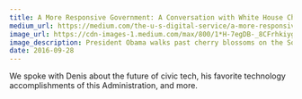 ```yaml
---
title: A More Responsive Government: A Conversation with White House Chief of Staff Denis McDonough
medium_url: https://medium.com/the-u-s-digital-service/a-more-responsive-government-a-conversation-with-white-house-chief-of-staff-denis-mcdonough-d4b755e9754
image_url: https://cdn-images-1.medium.com/max/800/1*H-7egDB-_8CFrhkiyg4SuQ.jpeg
image_description: President Obama walks past cherry blossoms on the South Lawn with White House Chief of Staff Denis McDonough
date: 2016-09-28
---
```


We spoke with Denis about the future of civic tech, his favorite technology accomplishments of this Administration, and more.


